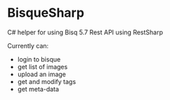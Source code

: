 # BisqueSharp
C# helper for using Bisq 5.7 Rest API using RestSharp

Currently can:
- login to bisque
- get list of images
- upload an image
- get and modify tags 
- get meta-data
